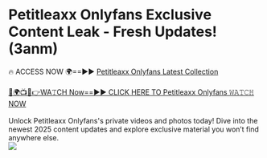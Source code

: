# Petitleaxx Onlyfans Exclusive Content Leak - Fresh Updates! (3anm)

🔥 ACCESS NOW 🌍==►► <a href="https://tinyurl.com/kvy9nzfs" rel="nofollow">Petitleaxx Onlyfans Latest Collection</a>
<br><br>
[🔴🌍📺📱👉WA𝚃CH Now==►► CLICK HERE TO Petitleaxx Onlyfans 𝚆𝙰𝚃𝙲𝙷 NOW](https://tinyurl.com/kvy9nzfs)
<br><br>
Unlock Petitleaxx Onlyfans's private videos and photos today! Dive into the newest 2025 content updates and explore exclusive material you won’t find anywhere else.
<br>
<a href="https://tinyurl.com/kvy9nzfs" rel="nofollow" data-target="animated-image.originalLink"><img src="https://camo.githubusercontent.com/8a4f000d20f83aca3bf7ec5f350d767afa0574a8a352519fd8cfa583a6f93a33/68747470733a2f2f692e696d6775722e636f6d2f644a486b345a712e676966" data-canonical-src="https://i.imgur.com/dJHk4Zq.gif" style="max-width: 100%; display: inline-block;" data-target="animated-image.originalImage"></a>
<br>
